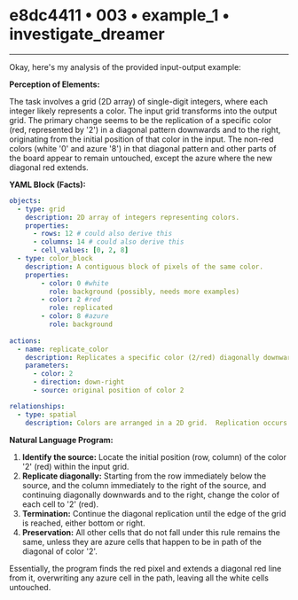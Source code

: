 # e8dc4411 • 003 • example_1 • investigate_dreamer

---
Okay, here's my analysis of the provided input-output example:

**Perception of Elements:**

The task involves a grid (2D array) of single-digit integers, where each integer likely represents a color. The input grid transforms into the output grid. The primary change seems to be the replication of a specific color (red, represented by '2') in a diagonal pattern downwards and to the right, originating from the initial position of that color in the input. The non-red colors (white '0' and azure '8') in that diagonal pattern and other parts of the board appear to remain untouched, except the azure where the new diagonal red extends.

**YAML Block (Facts):**



```yaml
objects:
  - type: grid
    description: 2D array of integers representing colors.
    properties:
      - rows: 12 # could also derive this
      - columns: 14 # could also derive this
      - cell_values: [0, 2, 8]
  - type: color_block
    description: A contiguous block of pixels of the same color.
    properties:
        - color: 0 #white
          role: background (possibly, needs more examples)
        - color: 2 #red
          role: replicated
        - color: 8 #azure
          role: background
  
actions:
  - name: replicate_color
    description: Replicates a specific color (2/red) diagonally downwards and to the right.
    parameters:
      - color: 2
      - direction: down-right
      - source: original position of color 2

relationships:
  - type: spatial
    description: Colors are arranged in a 2D grid.  Replication occurs along a diagonal.
```



**Natural Language Program:**

1.  **Identify the source:** Locate the initial position (row, column) of the color '2' (red) within the input grid.
2.  **Replicate diagonally:** Starting from the row immediately below the source, and the column immediately to the right of the source, and continuing diagonally downwards and to the right, change the color of each cell to '2' (red).
3. **Termination:** Continue the diagonal replication until the edge of the grid is reached, either bottom or right.
4. **Preservation:** All other cells that do not fall under this rule remains the same, unless they are azure cells that happen to be in path of the diagonal of color '2'.

Essentially, the program finds the red pixel and extends a diagonal red line from it, overwriting any azure cell in the path, leaving all the white cells untouched.

